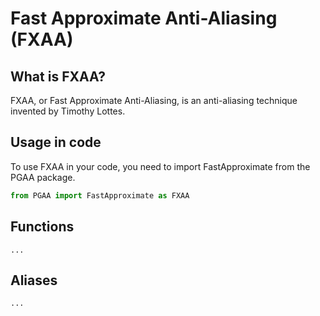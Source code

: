 # Fast Approximate Anti-Aliasing (FXAA)

## What is FXAA?

FXAA, or Fast Approximate Anti-Aliasing, is an anti-aliasing technique invented by Timothy Lottes.

## Usage in code

To use FXAA in your code, you need to import FastApproximate from the PGAA package.

```python
from PGAA import FastApproximate as FXAA
```

## Functions

`...`

## Aliases

`...`